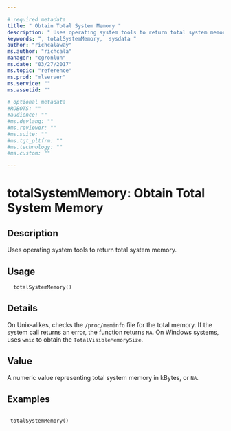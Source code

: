 ```yaml
--- 

# required metadata 
title: " Obtain Total System Memory " 
description: " Uses operating system tools to return total system memory. " 
keywords: ", totalSystemMemory,  sysdata " 
author: "richcalaway"
ms.author: "richcala" 
manager: "cgronlun" 
ms.date: "03/27/2017" 
ms.topic: "reference" 
ms.prod: "mlserver" 
ms.service: "" 
ms.assetid: "" 

# optional metadata 
#ROBOTS: "" 
#audience: "" 
#ms.devlang: "" 
#ms.reviewer: "" 
#ms.suite: "" 
#ms.tgt_pltfrm: "" 
#ms.technology: "" 
#ms.custom: "" 

--- 
```



 # totalSystemMemory:  Obtain Total System Memory  
 ## Description

Uses operating system tools to return total system memory.


 ## Usage

```   
  totalSystemMemory()

```

 ## Details

On Unix-alikes, checks the `/proc/meminfo` file for the total memory. If the system call
returns an error, the function returns `NA`. On Windows
systems, uses `wmic` to obtain the `TotalVisibleMemorySize`.


 ## Value

A numeric value representing total system memory in kBytes, or `NA`.









 ## Examples

 ```

  totalSystemMemory()
```






